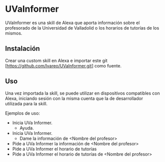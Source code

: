 # UVaInformer

UVaInformer es una skill de Alexa que aporta información sobre el profesorado de la Universidad de Valladolid o los horarios de tutorías de los mismos.

## Instalación

Crear una custom skill en Alexa e importar este git [https://github.com/lvareo/UVaInformer.git] como fuente.

## Uso

Una vez importada la skill, se puede utilizar en dispositivos compatibles con Alexa, iniciando sesión con la misma cuenta que la de desarrollador utilizada para la skill.

Ejemplos de uso:

- Inicia UVa Informer.
  + Ayuda.
- Inicia UVa Informer.
  + Dame la información de \<Nombre del profesor\>
- Pide a UVa Informer la información de \<Nombre del profesor\>
- Pide a UVa Informer el horario de tutorías
- Pide a UVa Informer el horario de tutorías de \<Nombre del profesor\>
